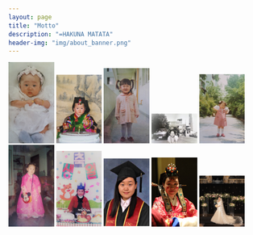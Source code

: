 ```yaml
---
layout: page
title: "Motto"
description: "=HAKUNA MATATA"
header-img: "img/about_banner.png"
---
```


<img src="/img/motto/jiyoung-motto-image01.png" style="width:18%">
<img src="/img/motto/jiyoung-motto-image02.png" style="width:18%">
<img src="/img/motto/jiyoung-motto-image03.png" style="width:18%">
<img src="/img/motto/jiyoung-motto-image04.png" style="width:18%">
<img src="/img/motto/jiyoung-motto-image05.png" style="width:18%">
<img src="/img/motto/jiyoung-motto-image06.png" style="width:18%">
<img src="/img/motto/jiyoung-motto-image07.png" style="width:18%">
<img src="/img/motto/jiyoung-motto-image08.png" style="width:18%">
<img src="/img/motto/jiyoung-motto-image09.jpeg" style="width:18%">
<img src="/img/motto/jiyoung-motto-image10.jpeg" style="width:18%">
	